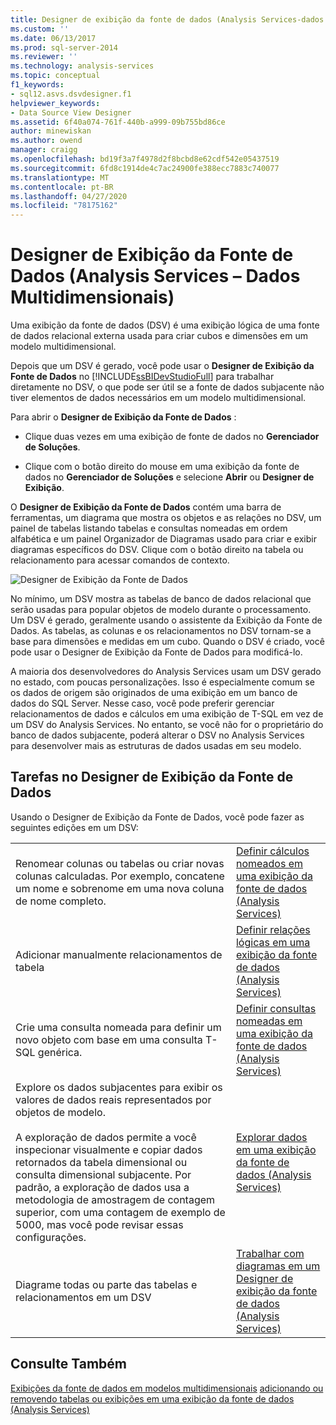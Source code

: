 ```yaml
---
title: Designer de exibição da fonte de dados (Analysis Services-dados multidimensionais) | Microsoft Docs
ms.custom: ''
ms.date: 06/13/2017
ms.prod: sql-server-2014
ms.reviewer: ''
ms.technology: analysis-services
ms.topic: conceptual
f1_keywords:
- sql12.asvs.dsvdesigner.f1
helpviewer_keywords:
- Data Source View Designer
ms.assetid: 6f40a074-761f-440b-a999-09b755bd86ce
author: minewiskan
ms.author: owend
manager: craigg
ms.openlocfilehash: bd19f3a7f4978d2f8bcbd8e62cdf542e05437519
ms.sourcegitcommit: 6fd8c1914de4c7ac24900fe388ecc7883c740077
ms.translationtype: MT
ms.contentlocale: pt-BR
ms.lasthandoff: 04/27/2020
ms.locfileid: "78175162"
---
```

# <a name="data-source-view-designer-analysis-services---multidimensional-data"></a>Designer de Exibição da Fonte de Dados (Analysis Services – Dados Multidimensionais)
  Uma exibição da fonte de dados (DSV) é uma exibição lógica de uma fonte de dados relacional externa usada para criar cubos e dimensões em um modelo multidimensional.

 Depois que um DSV é gerado, você pode usar o **Designer de Exibição da Fonte de Dados** no [!INCLUDE[ssBIDevStudioFull](../includes/ssbidevstudiofull-md.md)] para trabalhar diretamente no DSV, o que pode ser útil se a fonte de dados subjacente não tiver elementos de dados necessários em um modelo multidimensional.

 Para abrir o **Designer de Exibição da Fonte de Dados** :

-   Clique duas vezes em uma exibição de fonte de dados no **Gerenciador de Soluções**.

-   Clique com o botão direito do mouse em uma exibição da fonte de dados no **Gerenciador de Soluções** e selecione **Abrir** ou **Designer de Exibição**.

 O **Designer de Exibição da Fonte de Dados** contém uma barra de ferramentas, um diagrama que mostra os objetos e as relações no DSV, um painel de tabelas listando tabelas e consultas nomeadas em ordem alfabética e um painel Organizador de Diagramas usado para criar e exibir diagramas específicos do DSV. Clique com o botão direito na tabela ou relacionamento para acessar comandos de contexto.

 ![Designer de Exibição da Fonte de Dados](media/ssas-dsvdesigner.PNG "Designer de Exibição da Fonte de Dados")

 No mínimo, um DSV mostra as tabelas de banco de dados relacional que serão usadas para popular objetos de modelo durante o processamento. Um DSV é gerado, geralmente usando o assistente da Exibição da Fonte de Dados. As tabelas, as colunas e os relacionamentos no DSV tornam-se a base para dimensões e medidas em um cubo. Quando o DSV é criado, você pode usar o Designer de Exibição da Fonte de Dados para modificá-lo.

 A maioria dos desenvolvedores do Analysis Services usam um DSV gerado no estado, com poucas personalizações. Isso é especialmente comum se os dados de origem são originados de uma exibição em um banco de dados do SQL Server. Nesse caso, você pode preferir gerenciar relacionamentos de dados e cálculos em uma exibição de T-SQL em vez de um DSV do Analysis Services. No entanto, se você não for o proprietário do banco de dados subjacente, poderá alterar o DSV no Analysis Services para desenvolver mais as estruturas de dados usadas em seu modelo.

## <a name="tasks-in-data-source-view-designer"></a>Tarefas no Designer de Exibição da Fonte de Dados
 Usando o Designer de Exibição da Fonte de Dados, você pode fazer as seguintes edições em um DSV:

|||
|-|-|
|Renomear colunas ou tabelas ou criar novas colunas calculadas. Por exemplo, concatene um nome e sobrenome em uma nova coluna de nome completo.|[Definir cálculos nomeados em uma exibição da fonte de dados &#40;Analysis Services&#41;](multidimensional-models/define-named-calculations-in-a-data-source-view-analysis-services.md)|
|Adicionar manualmente relacionamentos de tabela|[Definir relações lógicas em uma exibição da fonte de dados &#40;Analysis Services&#41;](multidimensional-models/define-logical-relationships-in-a-data-source-view-analysis-services.md)|
|Crie uma consulta nomeada para definir um novo objeto com base em uma consulta T-SQL genérica.|[Definir consultas nomeadas em uma exibição da fonte de dados &#40;Analysis Services&#41;](multidimensional-models/define-named-queries-in-a-data-source-view-analysis-services.md)|
|Explore os dados subjacentes para exibir os valores de dados reais representados por objetos de modelo.<br /><br /> A exploração de dados permite a você inspecionar visualmente e copiar dados retornados da tabela dimensional ou consulta dimensional subjacente. Por padrão, a exploração de dados usa a metodologia de amostragem de contagem superior, com uma contagem de exemplo de 5000, mas você pode revisar essas configurações.|[Explorar dados em uma exibição da fonte de dados &#40;Analysis Services&#41;](multidimensional-models/explore-data-in-a-data-source-view-analysis-services.md)|
|Diagrame todas ou parte das tabelas e relacionamentos em um DSV|[Trabalhar com diagramas em um Designer de exibição da fonte de dados &#40;Analysis Services&#41;](multidimensional-models/work-with-diagrams-in-data-source-view-designer-analysis-services.md)|

## <a name="see-also"></a>Consulte Também
 [Exibições da fonte de dados em modelos multidimensionais](multidimensional-models/data-source-views-in-multidimensional-models.md) [adicionando ou removendo tabelas ou exibições em uma exibição da fonte de dados &#40;Analysis Services&#41;](multidimensional-models/adding-or-removing-tables-or-views-in-a-data-source-view-analysis-services.md)


